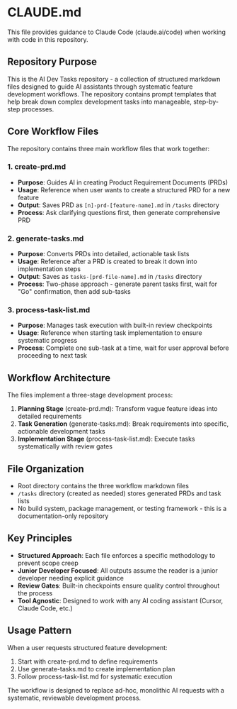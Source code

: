 # CLAUDE.md

This file provides guidance to Claude Code (claude.ai/code) when working with code in this repository.

## Repository Purpose

This is the AI Dev Tasks repository - a collection of structured markdown files designed to guide AI assistants through systematic feature development workflows. The repository contains prompt templates that help break down complex development tasks into manageable, step-by-step processes.

## Core Workflow Files

The repository contains three main workflow files that work together:

### 1. create-prd.md
- **Purpose**: Guides AI in creating Product Requirement Documents (PRDs)
- **Usage**: Reference when user wants to create a structured PRD for a new feature
- **Output**: Saves PRD as `[n]-prd-[feature-name].md` in `/tasks` directory
- **Process**: Ask clarifying questions first, then generate comprehensive PRD

### 2. generate-tasks.md
- **Purpose**: Converts PRDs into detailed, actionable task lists
- **Usage**: Reference after a PRD is created to break it down into implementation steps
- **Output**: Saves as `tasks-[prd-file-name].md` in `/tasks` directory
- **Process**: Two-phase approach - generate parent tasks first, wait for "Go" confirmation, then add sub-tasks

### 3. process-task-list.md
- **Purpose**: Manages task execution with built-in review checkpoints
- **Usage**: Reference when starting task implementation to ensure systematic progress
- **Process**: Complete one sub-task at a time, wait for user approval before proceeding to next task

## Workflow Architecture

The files implement a three-stage development process:

1. **Planning Stage** (create-prd.md): Transform vague feature ideas into detailed requirements
2. **Task Generation** (generate-tasks.md): Break requirements into specific, actionable development tasks
3. **Implementation Stage** (process-task-list.md): Execute tasks systematically with review gates

## File Organization

- Root directory contains the three workflow markdown files
- `/tasks` directory (created as needed) stores generated PRDs and task lists
- No build system, package management, or testing framework - this is a documentation-only repository

## Key Principles

- **Structured Approach**: Each file enforces a specific methodology to prevent scope creep
- **Junior Developer Focused**: All outputs assume the reader is a junior developer needing explicit guidance
- **Review Gates**: Built-in checkpoints ensure quality control throughout the process
- **Tool Agnostic**: Designed to work with any AI coding assistant (Cursor, Claude Code, etc.)

## Usage Pattern

When a user requests structured feature development:
1. Start with create-prd.md to define requirements
2. Use generate-tasks.md to create implementation plan
3. Follow process-task-list.md for systematic execution

The workflow is designed to replace ad-hoc, monolithic AI requests with a systematic, reviewable development process.